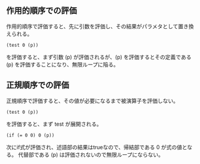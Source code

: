 ## 作用的順序での評価

作用的順序で評価すると、先に引数を評価し、その結果がパラメタとして置き換えられる。

    (test 0 (p))

を評価すると、まず引数 (p) が評価されるが、(p) を評価するとその定義である (p) を評価することになり、無限ループに陥る。

## 正規順序での評価

正規順序で評価すると、その値が必要になるまで被演算子を評価しない。

    (test 0 (p))

を評価すると、まず test が展開される。

    (if (= 0 0) 0 (p))

次にif式が評価され、述語部の結果はtrueなので、帰結部である 0 が式の値となる。
代替部である (p) は評価されないので無限ループにならない。

